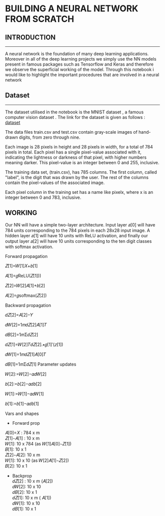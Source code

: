 # BUILDING A NEURAL NETWORK FROM SCRATCH

## INTRODUCTION
--------

A neural network is the foundation of many deep learning applications. Moreover in all of the deep learning projects we simply use the NN models present in famous packages such as Tensorflow and Keras and therefore we observe the superficial working of the model. Through this notebook i would like to highlight the important procedures that are involved in a neural network

## Dataset
---------
The dataset utilised in the notebook is the MNIST dataset , a famous computer vision dataset . The link for the dataset is given as follows : [dataset](https://www.kaggle.com/competitions/digit-recognizer/data)

The data files train.csv and test.csv contain gray-scale images of hand-drawn digits, from zero through nine.

Each image is 28 pixels in height and 28 pixels in width, for a total of 784 pixels in total. Each pixel has a single pixel-value associated with it, indicating the lightness or darkness of that pixel, with higher numbers meaning darker. This pixel-value is an integer between 0 and 255, inclusive.

The training data set, (train.csv), has 785 columns. The first column, called "label", is the digit that was drawn by the user. The rest of the columns contain the pixel-values of the associated image.

Each pixel column in the training set has a name like pixelx, where x is an integer between 0 and 783, inclusive.

## WORKING 

Our NN will have a simple two-layer architecture. Input layer  𝑎[0]
  will have 784 units corresponding to the 784 pixels in each 28x28 input image. A hidden layer  𝑎[1]
  will have 10 units with ReLU activation, and finally our output layer  𝑎[2]
  will have 10 units corresponding to the ten digit classes with softmax activation.

Forward propagation

𝑍[1]=𝑊[1]𝑋+𝑏[1]
 
𝐴[1]=𝑔ReLU(𝑍[1]))
 
𝑍[2]=𝑊[2]𝐴[1]+𝑏[2]
 
𝐴[2]=𝑔softmax(𝑍[2])
 
Backward propagation

𝑑𝑍[2]=𝐴[2]−𝑌
 
𝑑𝑊[2]=1𝑚𝑑𝑍[2]𝐴[1]𝑇
 
𝑑𝐵[2]=1𝑚Σ𝑑𝑍[2]
 
𝑑𝑍[1]=𝑊[2]𝑇𝑑𝑍[2].∗𝑔[1]′(𝑧[1])
 
𝑑𝑊[1]=1𝑚𝑑𝑍[1]𝐴[0]𝑇
 
𝑑𝐵[1]=1𝑚Σ𝑑𝑍[1]
Parameter updates

𝑊[2]:=𝑊[2]−𝛼𝑑𝑊[2]
 
𝑏[2]:=𝑏[2]−𝛼𝑑𝑏[2]
 
𝑊[1]:=𝑊[1]−𝛼𝑑𝑊[1]
 
𝑏[1]:=𝑏[1]−𝛼𝑑𝑏[1]
 
Vars and shapes

* Forward prop

𝐴[0]=𝑋 : 784 x m </br>
𝑍[1]∼𝐴[1] : 10 x m</br>
𝑊[1]: 10 x 784 (as  𝑊[1]𝐴[0]∼𝑍[1])</br>
𝐵[1]: 10 x 1</br>
𝑍[2]∼𝐴[2]: 10 x m</br>
𝑊[1]: 10 x 10 (as  𝑊[2]𝐴[1]∼𝑍[2])</br>
𝐵[2]: 10 x 1</br>

* Backprop</br>
𝑑𝑍[2] : 10 x m (𝐴[2])</br>
𝑑𝑊[2]: 10 x 10</br>
𝑑𝐵[2]: 10 x 1</br>
𝑑𝑍[1]: 10 x m (  𝐴[1])</br>
𝑑𝑊[1]: 10 x 10</br>
𝑑𝐵[1]: 10 x 1
